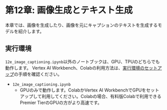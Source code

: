 # 第12章: 画像生成とテキスト生成
本章では、画像を生成したり、画像を元にキャプションのテキストを生成するモデルを紹介します。

## 実行環境
`12e_image_captioning.ipynb`以外のノートブックは、GPU、TPUのどちらでも動作します。
Vertex AI Workbench、Colabの利用方法は、[実行環境のセットアップ](https://github.com/takumiohym/practical-ml-vision-book-ja/tree/main/environment_setup)の手順を確認ください。

- `12e_image_captioning.ipynb`
  - GPUのみで動作します。ColabかVertex AI WorkbenchでGPUをセットアップして利用してください。Colabの場合、有料版Colabで利用できるPremier TierのGPUの方がより高速です。

